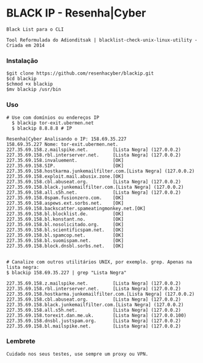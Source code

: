 # BLACK IP - Resenha|Cyber
    Black List para o CLI

    Tool Reformulada do Adionditsak | blacklist-check-unix-linux-utility - Criada em 2014

### Instalação

    $git clone https://github.com/resenhacyber/blackip.git
    $cd blackip
    $chmod +x blackip
    $mv blackip /usr/bin

### Uso

    # Use com domínios ou endereços IP
      $ blackip tor-exit.ubermen.net
      $ blackip 8.8.8.8 # IP
    
    Resenha|Cyber Analisando o IP: 158.69.35.227
    158.69.35.227 Nome: tor-exit.ubermen.net.
    227.35.69.158.z.mailspike.net.         [Lista Negra] (127.0.0.2)
    227.35.69.158.rbl.interserver.net.     [Lista Negra] (127.0.0.2)
    227.35.69.158.invaluement.             [OK]
    227.35.69.158.SIP.                     [OK]
    227.35.69.158.hostkarma.junkemailfilter.com.[Lista Negra] (127.0.0.2)
    227.35.69.158.exploit.mail.abusix.zone.[OK]
    227.35.69.158.cbl.abuseat.org.         [Lista Negra] (127.0.0.2)
    227.35.69.158.black.junkemailfilter.com.[Lista Negra] (127.0.0.2)
    227.35.69.158.all.s5h.net.             [Lista Negra] (127.0.0.2)
    227.35.69.158.0spam.fusionzero.com.    [OK]
    227.35.69.158.aspews.ext.sorbs.net.    [OK]
    227.35.69.158.backscatter.spameatingmonkey.net.[OK]
    227.35.69.158.bl.blocklist.de.         [OK]
    227.35.69.158.bl.konstant.no.          [OK]
    227.35.69.158.bl.nosolicitado.org.     [OK]
    227.35.69.158.bl.scientificspam.net.   [OK]
    227.35.69.158.bl.spamcop.net.          [OK]
    227.35.69.158.bl.suomispam.net.        [OK]
    227.35.69.158.block.dnsbl.sorbs.net.   [OK]

    
    # Canalize com outros utilitários UNIX, por exemplo. grep. Apenas na lista negra:
    $ blackip 158.69.35.227 | grep "Lista Negra"
     
    227.35.69.158.z.mailspike.net.         [Lista Negra] (127.0.0.2)
    227.35.69.158.rbl.interserver.net.     [Lista Negra] (127.0.0.2)
    227.35.69.158.hostkarma.junkemailfilter.com.[Lista Negra] (127.0.0.2)
    227.35.69.158.cbl.abuseat.org.         [Lista Negra] (127.0.0.2)
    227.35.69.158.black.junkemailfilter.com.[Lista Negra] (127.0.0.2)
    227.35.69.158.all.s5h.net.             [Lista Negra] (127.0.0.2)
    227.35.69.158.torexit.dan.me.uk.       [Lista Negra] (127.0.0.100)
    227.35.69.158.dnsbl.justspam.org.      [Lista Negra] (127.0.0.2)
    227.35.69.158.bl.mailspike.net.        [Lista Negra] (127.0.0.2)


### Lembrete
    Cuidado nos seus testes, use sempre um proxy ou VPN.
